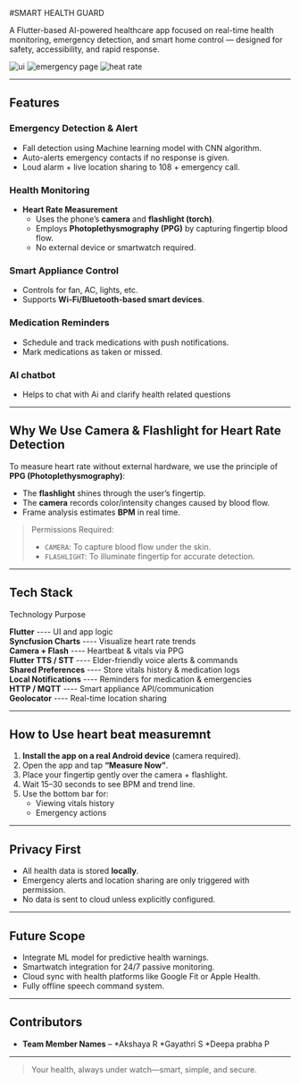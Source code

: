 #SMART HEALTH GUARD

A Flutter-based AI-powered healthcare app focused on real-time health monitoring, emergency detection, and smart home control — designed for safety, accessibility, and rapid response.

![ui](https://github.com/user-attachments/assets/bcf9a771-0149-4c2f-9553-2bbff77d2f8c)
![emergency page](https://github.com/user-attachments/assets/dadc21c8-8ec2-4273-b5c8-d6d8d0d14941)
![heat rate](https://github.com/user-attachments/assets/e5d0c9cd-2bd7-4871-ae92-480941caaa86)

---

## Features

### **Emergency Detection & Alert**
- Fall detection using Machine learning model with CNN algorithm.
- Auto-alerts emergency contacts if no response is given.
- Loud alarm + live location sharing to 108 + emergency call.

### **Health Monitoring**
- **Heart Rate Measurement**
  - Uses the phone’s **camera** and **flashlight (torch)**.
  - Employs **Photoplethysmography (PPG)** by capturing fingertip blood flow.
  - No external device or smartwatch required.

### **Smart Appliance Control**
- Controls for fan, AC, lights, etc.
- Supports **Wi-Fi/Bluetooth-based smart devices**.

###  **Medication Reminders**
- Schedule and track medications with push notifications.
- Mark medications as taken or missed.

### **AI chatbot**
- Helps to chat with Ai and clarify health related questions

---

##  Why We Use Camera & Flashlight for Heart Rate Detection

To measure heart rate without external hardware, we use the principle of **PPG (Photoplethysmography)**:

- The **flashlight** shines through the user’s fingertip.
- The **camera** records color/intensity changes caused by blood flow.
- Frame analysis estimates **BPM** in real time.

>  Permissions Required:
> - `CAMERA`: To capture blood flow under the skin.
> - `FLASHLIGHT`: To illuminate fingertip for accurate detection.
---

##  Tech Stack

 Technology                      Purpose                                         

 **Flutter**             ---- UI and app logic                                
 **Syncfusion Charts**   ---- Visualize heart rate trends                    
 **Camera + Flash**      ---- Heartbeat & vitals via PPG                     
 **Flutter TTS / STT**   ---- Elder-friendly voice alerts & commands      
 **Shared Preferences**  ---- Store vitals history & medication logs     
 **Local Notifications** ---- Reminders for medication & emergencies    
 **HTTP / MQTT**         ---- Smart appliance API/communication               
 **Geolocator**          ---- Real-time location sharing                      

---

##  How to Use heart beat measuremnt

1. **Install the app on a real Android device** (camera required).
2. Open the app and tap **“Measure Now”**.
3. Place your fingertip gently over the camera + flashlight.
4. Wait 15–30 seconds to see BPM and trend line.
5. Use the bottom bar for:
   -  Viewing vitals history
   -  Emergency actions
   

---

##  Privacy First

- All health data is stored **locally**.
- Emergency alerts and location sharing are only triggered with permission.
- No data is sent to cloud unless explicitly configured.

---

##  Future Scope

-  Integrate ML model for predictive health warnings.
-  Smartwatch integration for 24/7 passive monitoring.
-  Cloud sync with health platforms like Google Fit or Apple Health.
-  Fully offline speech command system.

---

##  Contributors
- **Team Member Names** –
  *Akshaya R
  *Gayathri S
  *Deepa prabha P

---

>  Your health, always under watch—smart, simple, and secure.

